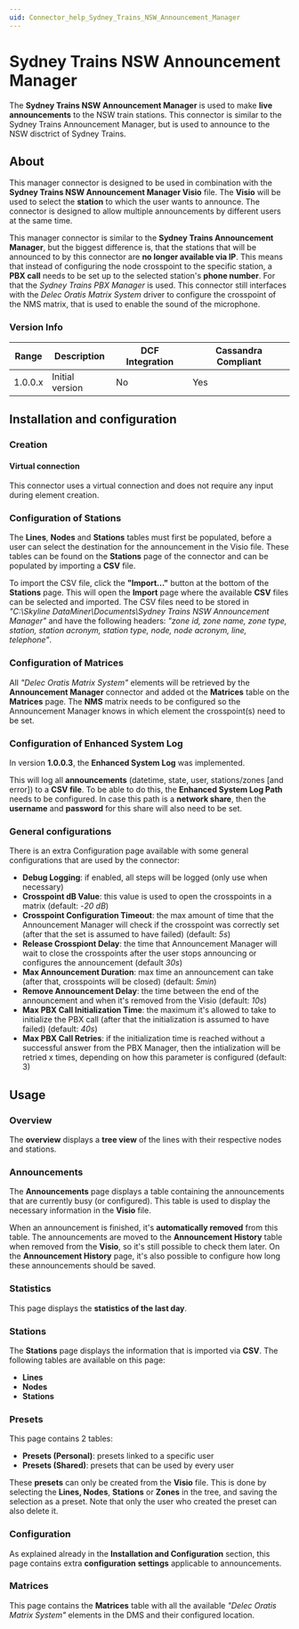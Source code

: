 ```yaml
---
uid: Connector_help_Sydney_Trains_NSW_Announcement_Manager
---
```


# Sydney Trains NSW Announcement Manager

The **Sydney Trains NSW Announcement Manager** is used to make **live announcements** to the NSW train stations. This connector is similar to the Sydney Trains Announcement Manager, but is used to announce to the NSW disctrict of Sydney Trains.

## About

This manager connector is designed to be used in combination with the **Sydney Trains NSW Announcement Manager Visio** file. The **Visio** will be used to select the **station** to which the user wants to announce. The connector is designed to allow multiple announcements by different users at the same time.

This manager connector is similar to the **Sydney Trains Announcement Manager**, but the biggest difference is, that the stations that will be announced to by this connector are **no longer available via IP**.
This means that instead of configuring the node crosspoint to the specific station, a **PBX call** needs to be set up to the selected station's **phone number**. For that the *Sydney Trains PBX Manager* is used. This connector still interfaces with the *Delec Oratis Matrix System* driver to configure the crosspoint of the NMS matrix, that is used to enable the sound of the microphone.

### Version Info

| **Range** | **Description** | **DCF Integration** | **Cassandra Compliant** |
|------------------|-----------------|---------------------|-------------------------|
| 1.0.0.x          | Initial version | No                  | Yes                     |

## Installation and configuration

### Creation

#### Virtual connection

This connector uses a virtual connection and does not require any input during element creation.

### Configuration of Stations

The **Lines**, **Nodes** and **Stations** tables must first be populated, before a user can select the destination for the announcement in the Visio file. These tables can be found on the **Stations** page of the connector and can be populated by importing a **CSV** file.

To import the CSV file, click the **"Import..."** button at the bottom of the **Stations** page. This will open the **Import** page where the available **CSV** files can be selected and imported. The CSV files need to be stored in *"C:\Skyline DataMiner\Documents\Sydney Trains NSW Announcement Manager"* and have the following headers: *"zone id, zone name, zone type, station, station acronym, station type, node, node acronym, line, telephone"*.

### Configuration of Matrices

All *"Delec Oratis Matrix System"* elements will be retrieved by the **Announcement Manager** connector and added ot the **Matrices** table on the **Matrices** page. The **NMS** matrix needs to be configured so the Announcement Manager knows in which element the crosspoint(s) need to be set.

### Configuration of Enhanced System Log

In version **1.0.0.3**, the **Enhanced System Log** was implemented.

This will log all **announcements** (datetime, state, user, stations/zones \[and error\]) to a **CSV file**. To be able to do this, the **Enhanced System Log Path** needs to be configured. In case this path is a **network share**, then the **username** and **password** for this share will also need to be set.

### General configurations

There is an extra Configuration page available with some general configurations that are used by the connector:

- **Debug Logging**: if enabled, all steps will be logged (only use when necessary)
- **Crosspoint dB Value**: this value is used to open the crosspoints in a matrix (default: -*20 dB*)
- **Crosspoint Configuration Timeout**: the max amount of time that the Announcement Manager will check if the crosspoint was correctly set (after that the set is assumed to have failed) (default: *5s*)
- **Release Crosspiont Delay**: the time that Announcement Manager will wait to close the crosspoints after the user stops announcing or configures the announcement (default *30s*)
- **Max Announcement Duration**: max time an announcement can take (after that, crosspoints will be closed) (default: *5min*)
- **Remove Announcement Delay**: the time between the end of the announcement and when it's removed from the Visio (default: *10s*)
- **Max PBX Call Initialization Time**: the maximum it's allowed to take to initialize the PBX call (after that the initialization is assumed to have failed) (default: *40s*)
- **Max PBX Call Retries**: if the initialization time is reached without a successful answer from the PBX Manager, then the intialization will be retried x times, depending on how this parameter is configured (default: 3)

## Usage

### Overview

The **overview** displays a **tree view** of the lines with their respective nodes and stations.

### Announcements

The **Announcements** page displays a table containing the announcements that are currently busy (or configured). This table is used to display the necessary information in the **Visio** file.

When an announcement is finished, it's **automatically removed** from this table. The announcements are moved to the **Announcement History** table when removed from the **Visio**, so it's still possible to check them later. On the **Announcement History** page, it's also possible to configure how long these announcements should be saved.

### Statistics

This page displays the **statistics of the last day**.

### Stations

The **Stations** page displays the information that is imported via **CSV**. The following tables are available on this page:

- **Lines**
- **Nodes**
- **Stations**

### Presets

This page contains 2 tables:

- **Presets (Personal)**: presets linked to a specific user
- **Presets (Shared)**: presets that can be used by every user

These **presets** can only be created from the **Visio** file. This is done by selecting the **Lines, Nodes**, **Stations** or **Zones** in the tree, and saving the selection as a preset. Note that only the user who created the preset can also delete it.

### Configuration

As explained already in the **Installation and Configuration** section, this page contains extra **configuration** **settings** applicable to announcements.

### Matrices

This page contains the **Matrices** table with all the available *"Delec Oratis Matrix System"* elements in the DMS and their configured location.
